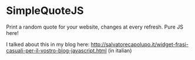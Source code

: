 SimpleQuoteJS
=============

Print a random quote for your website, changes at every refresh. Pure JS here!

I talked about this in my blog here: http://salvatorecapolupo.it/widget-frasi-casuali-per-il-vostro-blog-javascript.html (in italian)

